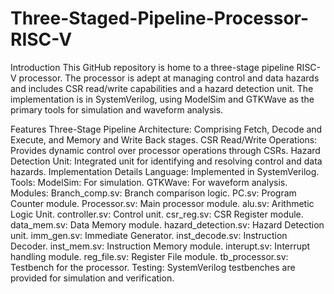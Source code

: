 # Three-Staged-Pipeline-Processor-RISC-V

Introduction
This GitHub repository is home to a three-stage pipeline RISC-V processor. The processor is adept at managing control and data hazards and includes CSR read/write capabilities and a hazard detection unit. The implementation is in SystemVerilog, using ModelSim and GTKWave as the primary tools for simulation and waveform analysis.

Features
Three-Stage Pipeline Architecture: Comprising Fetch, Decode and Execute, and Memory and Write Back stages.
CSR Read/Write Operations: Provides dynamic control over processor operations through CSRs.
Hazard Detection Unit: Integrated unit for identifying and resolving control and data hazards.
Implementation Details
Language: Implemented in SystemVerilog.
Tools:
ModelSim: For simulation.
GTKWave: For waveform analysis.
Modules:
Branch_comp.sv: Branch comparison logic.
PC.sv: Program Counter module.
Processor.sv: Main processor module.
alu.sv: Arithmetic Logic Unit.
controller.sv: Control unit.
csr_reg.sv: CSR Register module.
data_mem.sv: Data Memory module.
hazard_detection.sv: Hazard Detection unit.
imm_gen.sv: Immediate Generator.
inst_decode.sv: Instruction Decoder.
inst_mem.sv: Instruction Memory module.
interupt.sv: Interrupt handling module.
reg_file.sv: Register File module.
tb_processor.sv: Testbench for the processor.
Testing: SystemVerilog testbenches are provided for simulation and verification.